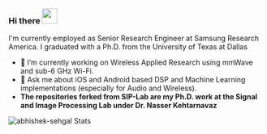 ### Hi there <img src="https://raw.githubusercontent.com/MartinHeinz/MartinHeinz/master/wave.gif" width="30px">

<!--
**abhishek-sehgal/abhishek-sehgal** is a ✨ _special_ ✨ repository because its `README.md` (this file) appears on your GitHub profile.

Here are some ideas to get you started:

- 🔭 I’m currently working on ...
- 🌱 I’m currently learning ...
- 👯 I’m looking to collaborate on ...
- 🤔 I’m looking for help with ...
- 💬 Ask me about ...
- 📫 How to reach me: ...
- 😄 Pronouns: ...
- ⚡ Fun fact: ...
-->

I'm currently employed as Senior Research Engineer at Samsung Research America. I graduated with a Ph.D. from the University of Texas at Dallas 

- 🔭 I’m currently working on Wireless Applied Research using mmWave and sub-6 GHz Wi-Fi.
- 💬 Ask me about iOS and Android based DSP and Machine Learning implementations (especially for Audio and Wireless).
- **The repositories forked from SIP-Lab are my Ph.D. work at the Signal and Image Processing Lab under Dr. Nasser Kehtarnavaz**

![abhishek-sehgal Stats](https://github-readme-stats.vercel.app/api?username=abhishek-sehgal&show_icons=true&theme=radical)
